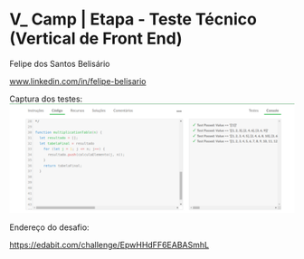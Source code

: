 
# V_ Camp | Etapa - Teste Técnico (Vertical de Front End)

Felipe dos Santos Belisário

www.linkedin.com/in/felipe-belisario

Captura dos testes:
![Captura dos testes](https://github.com/felipesud/vcamp-edabit-javascript-multiplication-table/blob/develop/captura-dos-testes.png)


Endereço do desafio:

https://edabit.com/challenge/EpwHHdFF6EABASmhL

